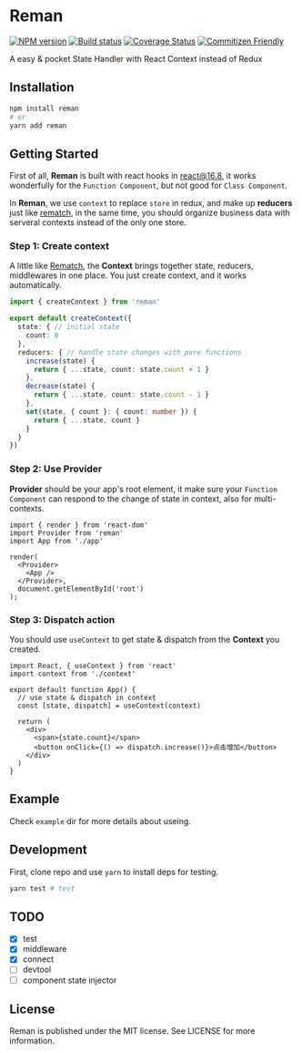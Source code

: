 # Reman

[![NPM version][npm-badge]][npm-url]
[![Build status][travis-badge]][travis-url]
[![Coverage Status][coverage-badge]][coverage-url]
[![Commitizen Friendly][commitizen-badge]][commitizen-url]

A easy & pocket State Handler with React Context instead of Redux

## Installation

```sh
npm install reman 
# or
yarn add reman
```

## Getting Started

First of all, **Reman** is built with react hooks in react@16.8, it works wonderfully for the `Function Component`, but not good for `Class Component`.

In **Reman**, we use `context` to replace `store` in redux, and make up **reducers** just like [rematch](rematch-url), in the same time, you should organize business data with serveral contexts instead of the only one store.

### Step 1: Create context

A little like [Rematch](rematch-url), the **Context** brings together state, reducers, middlewares in one place. You just create context, and it works automatically.

```ts
import { createContext } from 'reman'

export default createContext({
  state: { // initial state
    count: 0
  },
  reducers: { // handle state changes with pure functions 
    increase(state) {
      return { ...state, count: state.count + 1 }
    },
    decrease(state) {
      return { ...state, count: state.count - 1 }
    },
    set(state, { count }: { count: number }) {
      return { ...state, count }
    }
  }
})
```

### Step 2: Use Provider

**Provider** should be your app's root element, it make sure your `Function Component` can respond to the change of state in context, also for multi-contexts.

```tsx
import { render } from 'react-dom'
import Provider from 'reman'
import App from './app'

render(
  <Provider>
    <App />
  </Provider>,
  document.getElementById('root')
);
```

### Step 3: Dispatch action

You should use `useContext` to get state & dispatch from the **Context** you created.

```tsx
import React, { useContext } from 'react'
import context from './context'

export default function App() {
  // use state & dispatch in context
  const [state, dispatch] = useContext(context)

  return (
    <div>
      <span>{state.count}</span>
      <button onClick={() => dispatch.increase()}>点击增加</button>
    </div>
  )
}
```

## Example

Check `example` dir for more details about useing.

## Development

First, clone repo and use `yarn` to install deps for testing.

```sh
yarn test # test 
```

## TODO

- [x] test
- [x] middleware
- [x] connect
- [ ] devtool
- [ ] component state injector

## License

Reman is published under the MIT license. See LICENSE for more information.

[npm-url]: https://npmjs.org/package/reman
[npm-badge]: http://img.shields.io/npm/v/reman.svg?style=flat
[travis-url]: https://travis-ci.org/teabyii/reman
[travis-badge]: http://img.shields.io/travis/teabyii/reman.svg?style=flat
[coverage-url]: https://coveralls.io/github/teabyii/reman
[coverage-badge]: http://img.shields.io/coveralls/teabyii/reman.svg?style=flat
[commitizen-url]: http://commitizen.github.io/cz-cli/
[commitizen-badge]: https://img.shields.io/badge/commitizen-friendly-brightgreen.svg?style=flat
[rematch-url]: https://rematch.github.io/rematch/#
